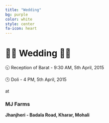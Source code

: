 ```yaml
---
title: "Wedding"
bg: purple
color: white
style: center
fa-icon: heart
---
```


# :bride_with_veil: Wedding :bride_with_veil:

:clock930: Reception of Barat - 9:30 AM, 5th April, 2015

:clock4: Doli - 4 PM, 5th April, 2015

at

### __MJ Farms__

__Jhanjheri - Badala Road, Kharar, Mohali__


